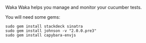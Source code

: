 Waka Waka helps you manage and monitor your cucumber tests.

You will need some gems:

    sudo gem install stackdeck sinatra
    sudo gem install johnson -v "2.0.0.pre3"
    sudo gem install capybara-envjs
